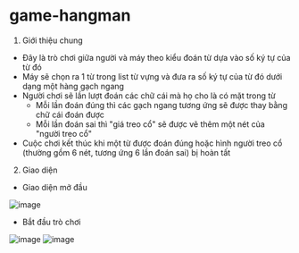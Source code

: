 # game-hangman
1. Giới thiệu chung
- Đây là trò chơi giữa người và máy theo kiểu đoán từ dựa vào số ký tự của từ đó
- Máy sẽ chọn ra 1 từ trong list từ vựng và đưa ra số ký tự của từ đó dưới dạng một hàng gạch ngang
- Người chơi sẽ lần lượt đoán các chữ cái mà họ cho là có mặt trong từ 
  - Mỗi lần đoán đúng thì các gạch ngang tương ứng sẽ được thay bằng chữ cái đoán được
  - Mỗi lần đoán sai thì "giá treo cổ" sẽ được vẽ thêm một nét của "người treo cổ"
- Cuộc chơi kết thúc khi một từ được đoán đúng hoặc hình người treo cổ (thường gồm 6 nét, tương ứng 6 lần đoán sai) bị hoàn tất

2. Giao diện
- Giao diện mở đầu

![image](https://user-images.githubusercontent.com/59814921/120260706-9e489b80-c2c0-11eb-9b9c-3aa6fa7b5bf2.png)

- Bắt đầu trò chơi

![image](https://user-images.githubusercontent.com/59814921/120260218-a5bb7500-c2bf-11eb-96bc-9fd7cdf1125f.png)
![image](https://user-images.githubusercontent.com/59814921/120260741-ad2f4e00-c2c0-11eb-870d-4f6315c80054.png)
